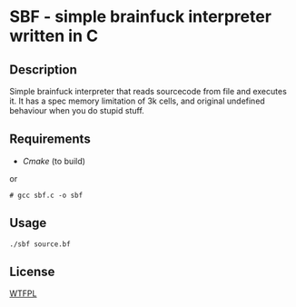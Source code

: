 SBF - simple brainfuck interpreter written in C
====================

Description
--------------------

Simple brainfuck interpreter that reads sourcecode from file and executes it.
It has a spec memory limitation of 3k cells, and original undefined behaviour when you do stupid stuff.

Requirements
--------------------

- *Cmake* (to build)

or

`# gcc sbf.c -o sbf`

Usage
--------------------

`./sbf source.bf`

License
--------------------

[WTFPL](http://sam.zoy.org/wtfpl/COPYING)


